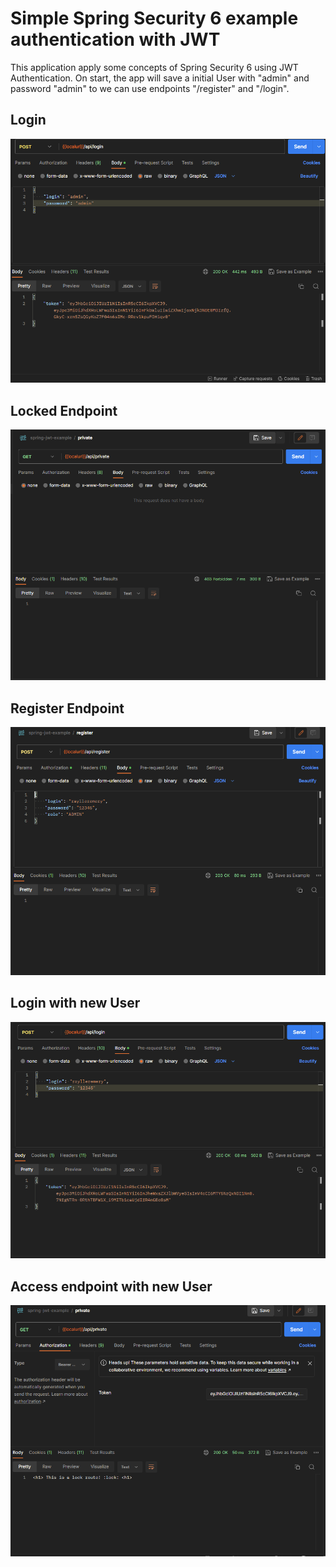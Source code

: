# Simple Spring Security 6 example authentication with JWT

This application apply some concepts of Spring Security 6 using JWT Authentication.
On start, the app will save a initial User with "admin" and password "admin" to we can use endpoints "/register" and "/login".

## Login
![login endpoint](./docs/login.png)

## Locked Endpoint
![endpoint not public](./docs/private.png)

## Register Endpoint
![endpoint to register other user](./docs/register.png)

## Login with new User
![login with new user](./docs/login2.png)

## Access endpoint with new User
![access endtpoint with new User](./docs/private2.png)
